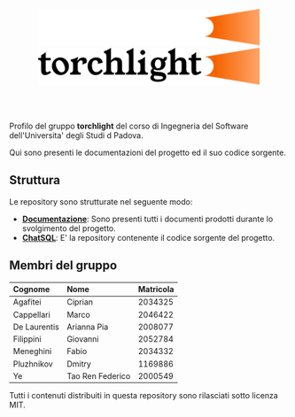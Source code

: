 <p align="center">
  <img width="400" src="profile/torchlight_dark.svg#gh-dark-mode-only">
  <img width="400" src="profile/torchlight_light.svg#gh-light-mode-only">
</p>

</br>
</br>

Profilo del gruppo **torchlight** del corso di Ingegneria del Software dell'Universita' degli Studi d Padova.

Qui sono presenti le documentazioni del progetto ed il suo codice sorgente.

## Struttura

Le repository sono strutturate nel seguente modo:

- [**Documentazione**](https://github.com/Torchlight-SWE2324/Documentazione): Sono presenti tutti i documenti prodotti durante lo svolgimento del progetto.
- [**ChatSQL**](https://github.com/Torchlight-SWE2324/ChatSQL): E' la repository contenente il codice sorgente del progetto.

## Membri del gruppo

| Cognome      | Nome             | Matricola |
| :----------- | :--------------  | :-------- |
| Agafitei     | Ciprian          | 2034325   |
| Cappellari   | Marco            | 2046422   |
| De Laurentis | Arianna Pia      | 2008077   |
| Filippini    | Giovanni         | 2052784   |
| Meneghini    | Fabio            | 2034332   |
| Pluzhnikov   | Dmitry           | 1169886   |
| Ye           | Tao Ren Federico | 2000549   |

Tutti i contenuti distribuiti in questa repository sono rilasciati sotto licenza MIT.